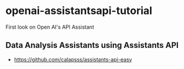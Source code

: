 # openai-assistantsapi-tutorial
First look on Open AI's API Assistant

## Data Analysis Assistants using Assistants API
- https://github.com/calapsss/assistants-api-easy

